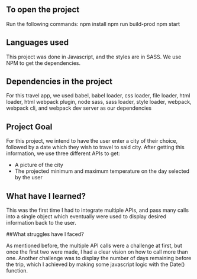 ## To open the project

Run the following commands:
npm install
npm run build-prod
npm start

## Languages used

This project was done in Javascript, and the styles are in SASS. We use NPM to get the dependencies.

## Dependencies in the project

For this travel app, we used babel, babel loader, css loader, file loader, html loader, html webpack plugin, node sass, sass loader, style loader, webpack, webpack cli, and webpack dev server as our dependencies

## Project Goal

For this project, we intend to have the user enter a city of their choice, followed by a date which they wish to travel to said city. After getting this information, we use three different APIs to get:
- A picture of the city
- The projected minimum and maximum temperature on the day selected by the user

## What have I learned?

This was the first time I had to integrate multiple APIs, and pass many calls into a single object which eventually were used to display desired information back to the user. 

##What struggles have I faced?

As mentioned before, the multiple API calls were a challenge at first, but once the first two were made, I had a clear vision on how to call more than one. Another challenge was to display the number of days remaining before the trip, which I achieved by making some javascript logic with the Date() function.


